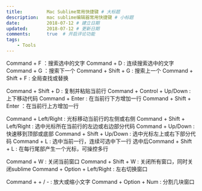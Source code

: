 ```yaml
---
title:         Mac Sublime常用快捷键 # 大标题
description:   mac sublime编辑器常用快捷键 # 小标题
date:          2018-07-12 # 建立日期
updated:       2018-07-12 # 更新日期
comments:      true  # 开启评论功能
tags:
    - Tools
---
```


Command + F ：搜索选中的文字
Command + D : 连续搜索选中的文字
Command + G ：搜索下一个
Command + Shift + G : 搜索上一个
Command + Shift + F : 全局查找或替换

Command + Shift + D : 复制并粘贴当前行
Command + Control + Up/Down : 上下移动代码
Command + Enter : 在当前行下方增加一行
Command + Shift + Enter ：在当前行上方增加一行

Command + Left/Right : 光标移动当前行的左侧或右侧
Command + Shift + Left/Right : 选中光标所在当前行的左边或右边部分代码
Command + Up/Down : 快速移到顶部或底部
Command + Shift + Up/Down : 选中光标左上或右下部分代码
Command + L : 选中当前一行，连续可选中下一行
选中后Command + Shift + L : 在每行尾部产生一个光标，可操控多行

Command + W : 关闭当前窗口
Command + Shift + W : 关闭所有窗口，同时关闭sublime
Command + Option + Left/Right : 左右切换窗口

Command + + / - : 放大或缩小文字
Command + Option + Num : 分割几块窗口